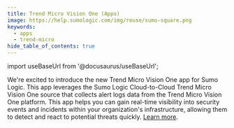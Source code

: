 ```yaml
---
title: Trend Micro Vision One (Apps)
image: https://help.sumologic.com/img/reuse/sumo-square.png
keywords:
  - apps
  - trend-micro
hide_table_of_contents: true    
---
```


import useBaseUrl from '@docusaurus/useBaseUrl';

We're excited to introduce the new Trend Micro Vision One app for Sumo Logic. This app leverages the Sumo Logic Cloud-to-Cloud Trend Micro Vision One source that collects alert logs data from the Trend Micro Vision One platform. This app helps you can gain real-time visibility into security events and incidents within your organization's infrastructure, allowing them to detect and react to potential threats quickly. [Learn more](/docs/integrations/saas-cloud/trend-micro-vision-one/).
